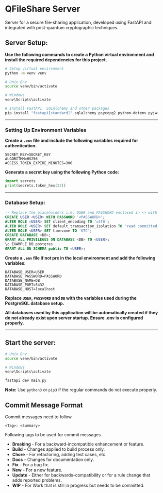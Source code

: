 # QFileShare Server
Server for a secure file-sharing application, developed using FastAPI and integrated with post-quantum cryptographic techniques.

## Server Setup:

**Use the following commands to create a Python virtual environment and install the required dependencies for this project.**

```bash
# Setup virtual environment
python -m venv venv

# Unix Env
source venv/bin/activate

# Windows
venv\Scripts\activate

# Install FastAPI, SQLAlchemy and other packages
pip install "fastapi[standard]" sqlalchemy psycopg2 python-dotenv pyjwt bcrypt pydantic numpy cryptography
```
----

### Setting Up Environment Variables

**Create a `.env` file and include the following variables required for authentication.**

```plaintext
SECRET_KEY=SECRET_KEY
ALGORITHM=HS256
ACCESS_TOKEN_EXPIRE_MINUTES=300
```

**Generate a secret key using the following Python code:**

```python
import secrets
print(secrets.token_hex(32))
```
----

### Database Setup:
```sql
-- Replace the placeholders i.e. USER and PASSWORD enclosed in <> with the appropriate values.
CREATE USER <USER> WITH PASSWORD '<PASSWORD>';
ALTER ROLE <USER> SET client_encoding TO 'utf8';
ALTER ROLE <USER> SET default_transaction_isolation TO 'read committed';
ALTER ROLE <USER> SET timezone TO 'UTC';
CREATE DATABASE <DB>;
GRANT ALL PRIVILEGES ON DATABASE <DB> TO <USER>;
\c EXAMPLE_DB postgres
GRANT ALL ON SCHEMA public TO <USER>;
```

**Create a `.env` file if not pre in the local environment and add the following variables:**
```plaintext
DATABASE_USER=USER
DATABASE_PASSWORD=PASSWORD
DATABASE_NAME=DB
DATABASE_PORT=5432
DATABASE_HOST=localhost
```
**Replace `USER`, `PASSWORD` and `DB` with the variables used during the PostgreSQL database setup.**

**All databases used by this application will be automatically created if they do not already exist upon server startup. Ensure .env is configured properly.**

----

## Start the server:
```bash
# Unix Env
source venv/bin/activate

# Windows
venv\Scripts\activate

fastapi dev main.py
```

**Note:** Use `python3` or `pip3` if the regular commands do not execute properly.

## Commit Message Format

Commit messages need to follow

```
<Tag>: <Summary>
```

Following tags to be used for commit messages.

- **Breaking** - For a backward-incompatible enhancement or feature.
- **Build** - Changes applied to build process only.
- **Chore** - For refactoring, adding test cases, etc.
- **Docs** - Changes for documentation only.
- **Fix** - For a bug fix.
- **New** - For a new feature.
- **Update** - Either for backwards-compatibility or for a rule change that adds reported problems.
- **WIP** - For Work that is still in progress but needs to be committed.
